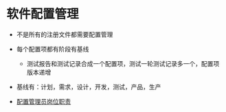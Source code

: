 # 软件配置管理
* 不是所有的注册文件都需要配置管理
* 每个配置项都有阶段有基线
  * 测试报告和测试记录合成一个配置项，测试一轮测试记录多一个，配置项版本递增
* 基线有：计划，需求，设计，开发，测试，产品，生产

* [配置管理员岗位职责](https://wiki.fosun.com/pages/viewpage.action?pageId=38691987)
